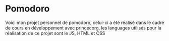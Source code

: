 # Pomodoro

Voici mon projet personnel de pomodoro, celui-ci a été réalisé dans le cadre de cours en développement avec princecorg, les languages utilisés pour la réalisation de ce projet sont le JS, HTML et CSS
